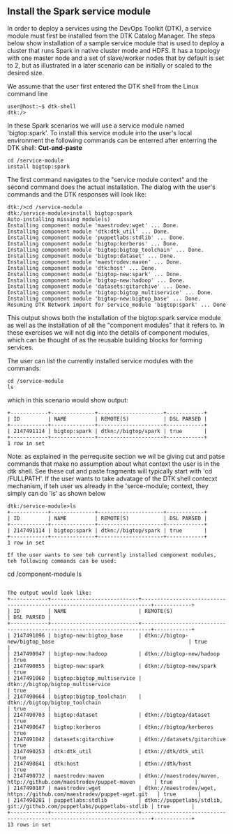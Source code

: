 ## Install the Spark service module
In order to deploy a services using the DevOps Toolkit (DTK), a service module must first be installed from the DTK Catalog Manager. The steps below show installation of a sample service module that is used to deploy a cluster that runs Spark in native cluster mode and HDFS. It has a topology with one master node and a set of slave/worker nodes that by default is set to 2, but as illustrated in a later scenario can be initially  or scaled to the desired size.

We assume that the user first entered the DTK shell from the Linux command line
```
user@host:~$ dtk-shell
dtk:/>
```
In these Spark scenarios we will use a service module named 'bigtop:spark'. To install this service module into the user's local environment the following commands can be enterred after enterring the DTK shell:
**Cut-and-paste**


```
cd /service-module
install bigtop:spark

```
The first command navigates to the "service module context" and the second command does the actual installation. The dialog with the user's commands and the DTK responses will look like:
```
dtk:/>cd /service-module
dtk:/service-module>install bigtop:spark
Auto-installing missing module(s)
Installing component module 'maestrodev:wget' ... Done.
Installing component module 'dtk:dtk_util' ... Done.
Installing component module 'puppetlabs:stdlib' ... Done.
Installing component module 'bigtop:kerberos' ... Done.
Installing component module 'bigtop:bigtop_toolchain' ... Done.
Installing component module 'bigtop:dataset' ... Done.
Installing component module 'maestrodev:maven' ... Done.
Installing component module 'dtk:host' ... Done.
Installing component module 'bigtop-new:spark' ... Done.
Installing component module 'bigtop-new:hadoop' ... Done.
Installing component module 'datasets:gitarchive' ... Done.
Installing component module 'bigtop:bigtop_multiservice' ... Done.
Installing component module 'bigtop-new:bigtop_base' ... Done.
Resuming DTK Network import for service_module 'bigtop:spark' ... Done
```
This output shows both the installation of the bigtop:spark service module as well as the installation of all the "component modules" that it refers to. In these exercises we will not dig into the details of component modules, which can be thought of as the reusable building blocks for forming services.

The user can list the currently installed service modules with the commands:
```
cd /service-module
ls
```
which in this scenario would show output:
```
+------------+--------------+---------------------+------------+
| ID         | NAME         | REMOTE(S)           | DSL PARSED |
+------------+--------------+---------------------+------------+
| 2147491114 | bigtop:spark | dtkn://bigtop/spark | true       |
+------------+--------------+---------------------+------------+
1 row in set
```
Note: as explained in the perrequsite section we wil be giving cut and patse commands that make no assumption about what context the user is in the dtk shell. See these cut and paste fragments will typically start with 'cd /FULLPATH'. If the user wants to take advatage of the DTK shell contecxt mechanism, if teh user ws already in the 'serce-module; context, they simply can do 'ls' as shown below
```
dtk:/service-module>ls
+------------+--------------+---------------------+------------+
| ID         | NAME         | REMOTE(S)           | DSL PARSED |
+------------+--------------+---------------------+------------+
| 2147491114 | bigtop:spark | dtkn://bigtop/spark | true       |
+------------+--------------+---------------------+------------+
1 row in set
```
```
If the user wants to see teh currently installed component modules, teh following commands can be used:
```
cd /component-module
ls

```

The output would look like:
+------------+----------------------------+-------------------------------------------------------------------------+------------+
| ID         | NAME                       | REMOTE(S)                                                               | DSL PARSED |
+------------+----------------------------+-------------------------------------------------------------------------+------------+
| 2147491096 | bigtop-new:bigtop_base     | dtkn://bigtop-new/bigtop_base                                           | true       |
| 2147490947 | bigtop-new:hadoop          | dtkn://bigtop-new/hadoop                                                | true       |
| 2147490855 | bigtop-new:spark           | dtkn://bigtop-new/spark                                                 | true       |
| 2147491068 | bigtop:bigtop_multiservice | dtkn://bigtop/bigtop_multiservice                                       | true       |
| 2147490664 | bigtop:bigtop_toolchain    | dtkn://bigtop/bigtop_toolchain                                          | true       |
| 2147490703 | bigtop:dataset             | dtkn://bigtop/dataset                                                   | true       |
| 2147490647 | bigtop:kerberos            | dtkn://bigtop/kerberos                                                  | true       |
| 2147491042 | datasets:gitarchive        | dtkn://datasets/gitarchive                                              | true       |
| 2147490253 | dtk:dtk_util               | dtkn://dtk/dtk_util                                                     | true       |
| 2147490841 | dtk:host                   | dtkn://dtk/host                                                         | true       |
| 2147490732 | maestrodev:maven           | dtkn://maestrodev/maven, http://github.com/maestrodev/puppet-maven      | true       |
| 2147490187 | maestrodev:wget            | dtkn://maestrodev/wget, https://github.com/maestrodev/puppet-wget.git   | true       |
| 2147490281 | puppetlabs:stdlib          | dtkn://puppetlabs/stdlib, git://github.com/puppetlabs/puppetlabs-stdlib | true       |
+------------+----------------------------+-------------------------------------------------------------------------+------------+
13 rows in set
```
